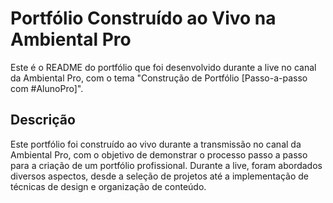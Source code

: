 # Portfólio Construído ao Vivo na Ambiental Pro

Este é o README do portfólio que foi desenvolvido durante a live no canal da Ambiental Pro, com o tema "Construção de Portfólio [Passo-a-passo com #AlunoPro]".

## Descrição

Este portfólio foi construído ao vivo durante a transmissão no canal da Ambiental Pro, com o objetivo de demonstrar o processo passo a passo para a criação de um portfólio profissional. Durante a live, foram abordados diversos aspectos, desde a seleção de projetos até a implementação de técnicas de design e organização de conteúdo.

